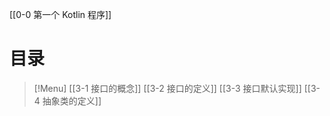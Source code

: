 [[0-0 第一个 Kotlin 程序]]

# 目录

> [!Menu]
> [[3-1 接口的概念]]
> [[3-2 接口的定义]]
> [[3-3 接口默认实现]]
> [[3-4 抽象类的定义]]


